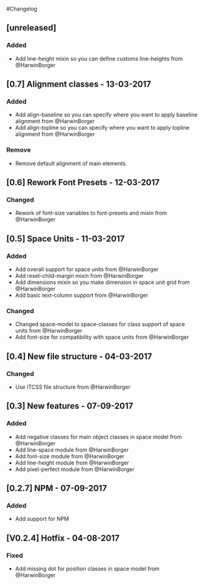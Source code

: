 #Changelog

## [unreleased] 
### Added
- Add line-height mixin so you can define customs line-heights from @HarwinBorger

## [0.7] Alignment classes - 13-03-2017

### Added
- Add align-baseline so you can specify where you want to apply baseline alignment from @HarwinBorger
- Add align-topline so you can specify where you want to apply topline alignment from @HarwinBorger

### Remove
- Remove default alignment of main elements. 

## [0.6] Rework Font Presets - 12-03-2017
### Changed
- Rework of font-size variables to font-presets and mixin from @HarwinBorger 

## [0.5] Space Units - 11-03-2017
### Added
- Add overall support for space units from @HarwinBorger
- Add reset-child-margin mixin from @HarwinBorger
- Add dimensions mixin so you make dimension in space unit grid from @HarwinBorger
- Add basic text-column support from @HarwinBorger

### Changed
- Changed space-model to space-classes for class support of space units from @HarwinBorger 
- Add font-size for compatibility with space units from @HarwinBorger

## [0.4] New file structure - 04-03-2017
### Changed
- Use ITCSS file structure from @HarwinBorger 

## [0.3] New features - 07-09-2017
### Added
- Add negative classes for main object classes in space model from @HarwinBorger
- Add line-space module from @HarwinBorger
- Add font-size module from @HarwinBorger
- Add line-height module from @HarwinBorger
- Add pixel-perfect module from @HarwinBorger

## [0.2.7] NPM - 07-09-2017
### Added
- Add support for NPM 

## [V0.2.4] Hotfix - 04-08-2017
### Fixed
- Add missing dot for position classes in space model from @HarwinBorger